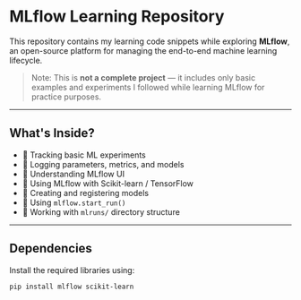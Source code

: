 # MLflow Learning Repository

This repository contains my learning code snippets while exploring **MLflow**, an open-source platform for managing the end-to-end machine learning lifecycle.

> Note: This is **not a complete project** — it includes only basic examples and experiments I followed while learning MLflow for practice purposes.

---

## What's Inside?

- 🔹 Tracking basic ML experiments  
- 🔹 Logging parameters, metrics, and models  
- 🔹 Understanding MLflow UI  
- 🔹 Using MLflow with Scikit-learn / TensorFlow  
- 🔹 Creating and registering models    
- 🔹 Using `mlflow.start_run()`  
- 🔹 Working with `mlruns/` directory structure  

---

## Dependencies

Install the required libraries using:
```bash
pip install mlflow scikit-learn

